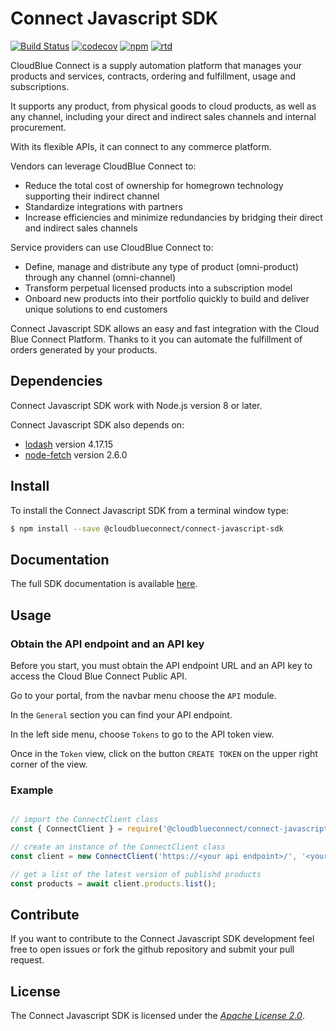 # Connect Javascript SDK


[![Build Status](https://travis-ci.org/cloudblue/connect-javascript-sdk.svg?branch=master)](https://travis-ci.org/cloudblue/connect-javascript-sdk)
[![codecov](https://codecov.io/gh/cloudblue/connect-javascript-sdk/branch/master/graph/badge.svg)](https://codecov.io/gh/cloudblue/connect-javascript-sdk)
[![npm](https://img.shields.io/npm/v/@cloudblueconnect/connect-javascript-sdk)](https://img.shields.io/npm/v/@cloudblueconnect/connect-javascript-sdk)
[![rtd](https://readthedocs.org/projects/connect-javascript-sdk/badge/?version=latest&style=flat)](https://readthedocs.org/projects/connect-javascript-sdk/badge/?version=latest&style=flat)


CloudBlue Connect is a supply automation platform that manages your products and services, contracts, 
ordering and fulfillment, usage and subscriptions. 

It supports any product, from physical goods to cloud products, as well as any channel, including your 
direct and indirect sales channels and internal procurement. 

With its flexible APIs, it can connect to any commerce platform.

Vendors can leverage CloudBlue Connect to:

* Reduce the total cost of ownership for homegrown technology supporting their indirect channel
* Standardize integrations with partners
* Increase efficiencies and minimize redundancies by bridging their direct and indirect sales channels

Service providers can use CloudBlue Connect to:

* Define, manage and distribute any type of product (omni-product) through any channel (omni-channel)
* Transform perpetual licensed products into a subscription model
* Onboard new products into their portfolio quickly to build and deliver unique solutions to end customers


Connect Javascript SDK allows an easy and fast integration with the Cloud Blue Connect Platform. 
Thanks to it you can automate the fulfillment of orders generated by your products.



## Dependencies

Connect Javascript SDK work with Node.js version 8 or later.

Connect Javascript SDK also depends on:

* [lodash](https://lodash.com/) version 4.17.15
* [node-fetch](https://www.npmjs.com/package/node-fetch) version 2.6.0


## Install

To install the Connect Javascript SDK from a terminal window type:

```sh
$ npm install --save @cloudblueconnect/connect-javascript-sdk
```

## Documentation

The full SDK documentation is available [here](https://connect-javascript-sdk.readthedocs.io/).


## Usage

### Obtain the API endpoint and an API key

Before you start, you must obtain the API endpoint URL and an API key to access the Cloud Blue Connect Public API.

Go to your portal, from the navbar menu choose the `API` module.

In the `General` section you can find your API endpoint.

In the left side menu, choose `Tokens` to go to the API token view.

Once in the `Token` view, click on the button `CREATE TOKEN` on the upper right corner of the view.

### Example

```js

// import the ConnectClient class
const { ConnectClient } = require('@cloudblueconnect/connect-javascript-sdk');

// create an instance of the ConnectClient class
const client = new ConnectClient('https://<your api endpoint>/', '<your api key>');

// get a list of the latest version of publishd products
const products = await client.products.list();
```

## Contribute

If you want to contribute to the Connect Javascript SDK development feel free to open issues or fork the github repository and submit your pull request.


## License

The Connect Javascript SDK is licensed under the [*Apache License 2.0*](http://www.apache.org/licenses/LICENSE-2.0).


